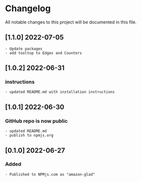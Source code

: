 # Changelog

All notable changes to this project will be documented in this file.

## [1.1.0]  2022-07-05

    - Update packages
    - add tooltop to Edges and Counters

## [1.0.2]  2022-06-31

### instructions

    - updated README.md with installation instructions

## [1.0.1]  2022-06-30

### GitHub repo is now public

    - updated README.md
    - publish to npmjs.org 

## [0.1.0]  2022-06-27

### Added

    - Published to NPMjs.com as "amazon-glad"
